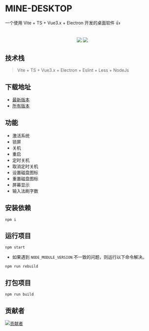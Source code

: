 # MINE-DESKTOP

一个使用 Vite + TS + Vue3.x + Electron 开发的桌面软件 👍

<h2 align="center">
  <a href="https://github.com/biaov/mine-desktop/releases/tag/v1.0.0"><img src="https://img.shields.io/badge/version-1.0.3-blue" /></a>
  <a href="https://github.com/biaov/mine-desktop/blob/master/LICENSE"><img src="https://img.shields.io/github/license/biaov/mine-desktop.svg" /></a>
</h2>

## 技术栈

> Vite + TS + Vue3.x + Electron + Eslint + Less + NodeJs

## 下载地址

- [最新版本](https://github.com/biaov/mine-desktop/releases/tag/v1.0.3)
- [所有版本](https://github.com/biaov/mine-desktop/releases)

## 功能

- 激活系统
- 锁屏
- 关机
- 重启
- 定时关机
- 取消定时关机
- 设置磁盘图标
- 重置磁盘图标
- 屏幕显示
- 输入法刷字数

## 安装依赖

```Basic
npm i
```

## 运行项目

```Basic
npm start
```

- 如果遇到 `NODE_MODULE_VERSION` 不一致的问题，则运行以下命令解决。

```Basic
npm run rebuild
```

## 打包项目

```Basic
npm run build
```

## 贡献者

[![贡献者](https://contrib.rocks/image?repo=biaov/mine-desktop)](https://github.com/biaov/mine-desktop/graphs/contributors)
